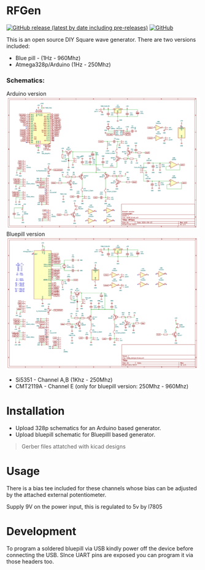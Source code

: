
# RFGen

[![GitHub release (latest by date including pre-releases)](https://img.shields.io/github/v/release/navendu-pottekkat/awesome-readme?include_prereleases)](https://img.shields.io/github/v/release/navendu-pottekkat/awesome-readme?include_prereleases)
[![GitHub](https://img.shields.io/github/license/navendu-pottekkat/awesome-readme)](https://img.shields.io/github/license/navendu-pottekkat/awesome-readme)


This is an open source DIY Square wave generator. There are two versions included: 
- Blue pill - (1Hz - 960Mhz)
- Atmega328p/Arduino (1Hz - 250Mhz)

### Schematics:

Arduino version
![arduino](assets/arduino_ver.png)
Bluepill version
![bluepill](assets/bluepill_ver.png)

- Si5351 - Channel A,B (1Khz - 250Mhz)
- CMT2119A - Channel E (only for bluepill version: 250Mhz - 960Mhz)


# Installation


- Upload 328p schematics for an Arduino based generator.
- Upload bluepill schematic for Bluepilll based generator.

> Gerber files attatched with kicad designs


# Usage


There is a bias tee included for these channels whose bias can be adjusted by the attached external potentiometer. 

Supply 9V on the power input, this is regulated to 5v by l7805


# Development

To program a soldered bluepill via USB kindly power off the device before connecting the USB. SInce UART pins are exposed you can program it via those headers too.